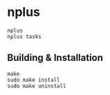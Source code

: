 nplus
=====

```
nplus
nplus tasks
```


Building & Installation
-----------------------

```
make
sudo make install
sudo make uninstall
```
